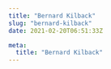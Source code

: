 ```yaml
---
title: "Bernard Kilback"
slug: "bernard-kilback"
date: 2021-02-20T06:51:33Z

meta:
  title: "Bernard Kilback"
---
```


